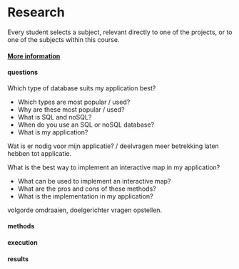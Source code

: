 # Research
Every student selects a subject, relevant directly to one of the projects, or to one of the subjects within this course. 
#### [More information](https://fhict.instructure.com/courses/12992/pages/research-reports-bachelor-students-only?module_item_id=911565)

#### questions
Which type of database suits my application best?
- Which types are most popular / used?
- Why are these most popular / used?
- What is SQL and noSQL?
- When do you use an SQL or noSQL database?
- What is my application? 

Wat is er nodig voor mijn applicatie? / deelvragen meer betrekking laten hebben tot applicatie.

What is the best way to implement an interactive map in my application?
- What can be used to implement an interactive map?
- What are the pros and cons of these methods?
- What is the implementation in my application?

volgorde omdraaien, doelgerichter vragen opstellen.

#### methods
#### execution
#### results
